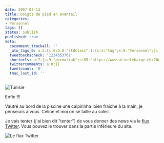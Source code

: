 ```yaml
---
date: 2007-07-13
title: Doigts de pied en éventail
categories:
- Personnel
tags: []
status: publish
published: true
meta:
  cocomment_trackall: ''
  _utw_tags_0: a:2:{i:0;O:8:"stdClass":1:{s:3:"tag";s:9:"Personnel";}i:1;O:8:"stdClass":1:{s:3:"tag";s:7:"Vacance";}}
  tweetbackscheck: '1234353761'
  shorturls: a:7:{s:9:"permalink";s:65:"https://www.alienlebarge.ch/2007/07/13/doigts-de-pied-en-eventail/";s:7:"tinyurl";s:25:"https://tinyurl.com/b6uatu";s:4:"isgd";s:17:"https://is.gd/j9Aw";s:5:"bitly";s:18:"https://bit.ly/4gP4";s:5:"snipr";s:22:"https://snipr.com/bopn7";s:5:"snurl";s:22:"https://snurl.com/bopn7";s:7:"snipurl";s:24:"https://snipurl.com/bopn7";}
  twittercomments: a:0:{}
  tweetcount: '0'
  tmac_last_id: ''
---
```

<img src="https://dlgjp9x71cipk.cloudfront.net/2007/07/tunesia.png" alt="Tunisie" />

Enfin !!!

Vautré au bord de la piscine une caipirinha  bien fraiche à la main, je penserais à vous. Céline et moi on se taille au soleil.

<!--more-->

Je vais tenter (j'ai bien dit "tenter") de vous donner des news via le <a href="https://twitter.com/alienlebarge" title="Flux RSS Twitter">flux Twitter</a>. Vous pouvez le trouver dans la partie inférieure du site.

<img src="https://dlgjp9x71cipk.cloudfront.net/2007/07/twitterrss.png" alt="Le flux Twitter" />

